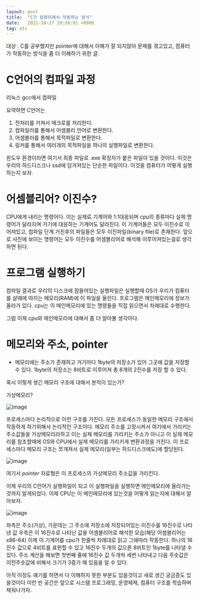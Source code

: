 ```yaml
---
layout: post
title:  "C가 컴퓨터에서 작동하는 방식"
date:   2021-10-27 19:26:01 +0900
tag: etc
---
```


대상 : C를 공부했지만 pointer에 대해서 이해가 잘 되지않아 문제를 겪고있고, 컴퓨터가 작동하는 방식을 좀 더 이해하기 위한 글.

# C언어의 컴파일 과정


<!--    컴파일 사진                   -->

리눅스 gcc에서 컴파일


요약하면 C언어는 

1. 전처리를 거쳐서 매크로를 처리한다.
2. 컴파일러를 통해서 어셈블리 언어로 변환한다.
3. 어셈블러를 통해서 목적파일로 변환한다.
4. 링커를 통해서 여러개의 목적파일을 하나의 실행파일로 변환한다.

윈도우 환경이라면 여기서 최종 파일로 .exe 확장자가 붙은 파일이 있을 것이다.
이것은 우리의 하드디스크나 ssd에 담겨져있는 단순한 파일이다.
이것을 컴퓨터가 어떻게 실행하는지 보자.

# 어셈블리어? 이진수?

CPU에게 내리는 명령어다. 이는 실제로 기계어와 1:1대응되며 cpu의 종류마다 실제 명령어가 달라지며 거기에 대응하는 기계어도 달라진다. 이 기계어들은 모두 이진수로 이어져있고, 컴파일 단계 거친후의 파일들은 모두 이진파일(binary file)로 존재한다. 앞으로 사진에 보이는 명령어는 모두 이진수를 어셈블리어로 해석해 이루어져있는걸로 생각하면 된다.

# 프로그램 실행하기

컴파일 결과로 우리의 디스크에 잠들어있는 실행파일은 실행할때 OS가 우리가 컴퓨터를 살때에 따지는 메모리(RAM)에 이 파일을 올린다. 프로그램은 메인메모리에 정보가 올라가 있다. cpu는 이 메인메모리에 있는 명령들을 직접 읽으면서 차례대로 수행한다.

그럼 이제 cpu와 메인메모리에 대해서 좀 더 알아볼 생각이다.

# 메모리와 주소, pointer

- 메모리에는 주소가 존재하고 거기마다 1byte의 저장소가 있어 그곳에 값을 저장할 수 있다. 1byte의 저장소는 8비트로 이루어져 총 8개의 2진수를 저장 할 수 있다.

혹시 이렇게 생긴 메모리 구조에 대해서 본적이 있는가?

가상메모리?

![image](/images/undestandingCpu/.png)

<!--    가상메모리 사진                   -->

프로세스마다 논리적으로 이런 구조를 가진다.
모든 프로세스가 동일한 메모리 구조에서 작동하게 하기위해서 논리적인 구조이다.
메모리 주소를 고정시켜서 여기에서 가리키는 주소값들을 가상메모리라하고 이는 실제 메모리를 가리키는 주소가 아니고 이 실제 메모리를 참조할때에 OS와 CPU에서 실제 메모리를 가리키게 변환과정을 거친다.
이 프로세스마다 메모리 구조는 쪼개져서 실제 메모리(일부는 하드디스크에도)에 할당된다.

![image](/images/undestandingCpu/.png)
<!--    물리메모리 사진                   -->

여기서 *pointer* 자료형은 이 프로세스의 가상메모리 주소값을 가리킨다.



이제 우리의 C언어가 실행파일이 되고 이 실행파일을 실행하면 메인메모리에 올라가는것까지 알게되었다. 이제 CPU는 이 메인메모리에 있는것을 어떻게 읽는지에 대해서 알아보자.

![image](/images/undestandingCpu/.png)
<!--    프로그램이 메모리에 올라간 사진                   -->

좌측은 주소(가상), 가운데는 그 주소에 저장소에 저장되어있는 이진수를 16진수로 나타낸 값 우측은 이 16진수로 나타난 값을 어셈블리어로 해석한 모습(해당 어셈블리어는 x86-64)
이제 이 기계어를 cpu가 한줄씩 차례대로 읽고 그에따라 작동한다. 하나의 16진수 값으로 4비트를 표현할 수 있고 16진수 두개의 값으론 8비트인 1byte를 나타낼 수 있다. 주소 계산을 해보면 첫번째 줄에 16진수 값 두개씩 세번 나타내고 다음 주솟값은 이전주솟값에 비해서 크기가 3증가 해 있음을 알 수 있다.









아직 이정도 얘기를 하면서 다 이해하지 못한 부분도 있을것이고 새로 생긴 궁금증도 있을것이다 이런 빈 공간은 앞으로 시스템 프로그래밍, 운영체제, 컴퓨터 구조를 학습하며 채워나가자.

